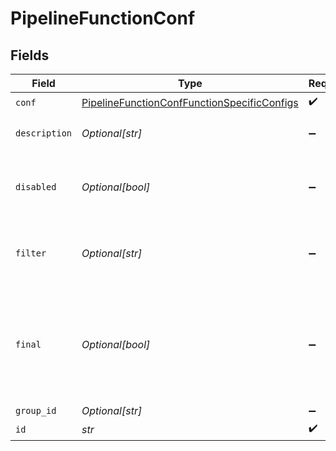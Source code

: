 # PipelineFunctionConf


## Fields

| Field                                                                                                             | Type                                                                                                              | Required                                                                                                          | Description                                                                                                       |
| ----------------------------------------------------------------------------------------------------------------- | ----------------------------------------------------------------------------------------------------------------- | ----------------------------------------------------------------------------------------------------------------- | ----------------------------------------------------------------------------------------------------------------- |
| `conf`                                                                                                            | [PipelineFunctionConfFunctionSpecificConfigs](../../models/shared/pipelinefunctionconffunctionspecificconfigs.md) | :heavy_check_mark:                                                                                                | N/A                                                                                                               |
| `description`                                                                                                     | *Optional[str]*                                                                                                   | :heavy_minus_sign:                                                                                                | Simple description of this step                                                                                   |
| `disabled`                                                                                                        | *Optional[bool]*                                                                                                  | :heavy_minus_sign:                                                                                                | If true, data will not be pushed through this function                                                            |
| `filter`                                                                                                          | *Optional[str]*                                                                                                   | :heavy_minus_sign:                                                                                                | Filter that selects data to be fed through this function                                                          |
| `final`                                                                                                           | *Optional[bool]*                                                                                                  | :heavy_minus_sign:                                                                                                | If true, stops the results of this function from being passed to the downstream functions                         |
| `group_id`                                                                                                        | *Optional[str]*                                                                                                   | :heavy_minus_sign:                                                                                                | Group ID                                                                                                          |
| `id`                                                                                                              | *str*                                                                                                             | :heavy_check_mark:                                                                                                | Function ID                                                                                                       |